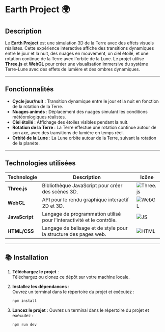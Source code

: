 # Earth Project 🌍

## Description

Le **Earth Project** est une simulation 3D de la Terre avec des effets visuels réalistes. Cette expérience interactive affiche des transitions dynamiques entre le jour et la nuit, des nuages en mouvement, un ciel étoilé, et une rotation continue de la Terre avec l'orbite de la Lune. Le projet utilise **Three.js** et **WebGL** pour créer une visualisation immersive du système Terre-Lune avec des effets de lumière et des ombres dynamiques.

---

## Fonctionnalités

- **Cycle jour/nuit** : Transition dynamique entre le jour et la nuit en fonction de la rotation de la Terre.
- **Nuages animés** : Déplacement des nuages simulant les conditions météorologiques réalistes.
- **Ciel étoilé** : Affichage des étoiles visibles pendant la nuit.
- **Rotation de la Terre** : La Terre effectue une rotation continue autour de son axe, avec des transitions de lumière en temps réel.
- **Orbité de la Lune** : La Lune orbite autour de la Terre, suivant la rotation de la planète.

---

## Technologies utilisées

| Technologie      | Description                                                             | Icône                                                           |
|------------------|-------------------------------------------------------------------------|-----------------------------------------------------------------|
| **Three.js**     | Bibliothèque JavaScript pour créer des scènes 3D.                       | ![Three.js](https://threejs.org/favicon.ico)                    |
| **WebGL**        | API pour le rendu graphique interactif 2D et 3D.                        | ![WebGL](https://img.icons8.com/ios-filled/50/000000/webgl.png) |
| **JavaScript**   | Langage de programmation utilisé pour l'interactivité et le contrôle.   | ![JS](https://img.icons8.com/color/50/000000/javascript.png)    |
| **HTML/CSS**     | Langage de balisage et de style pour la structure des pages web.        | ![HTML](https://img.icons8.com/color/50/000000/html-5.png)      |

---
## 📚 **Installation**  

1. **Téléchargez le projet** :  
   Téléchargez ou clonez ce dépôt sur votre machine locale.  

2. **Installez les dépendances** :  
   Ouvrez un terminal dans le répertoire du projet et exécutez :  
   ```bash
   npm install

3. **Lancez le projet** :
   Ouvrez un terminal dans le répertoire du projet et exécutez :
   ```bash
   npm run dev
